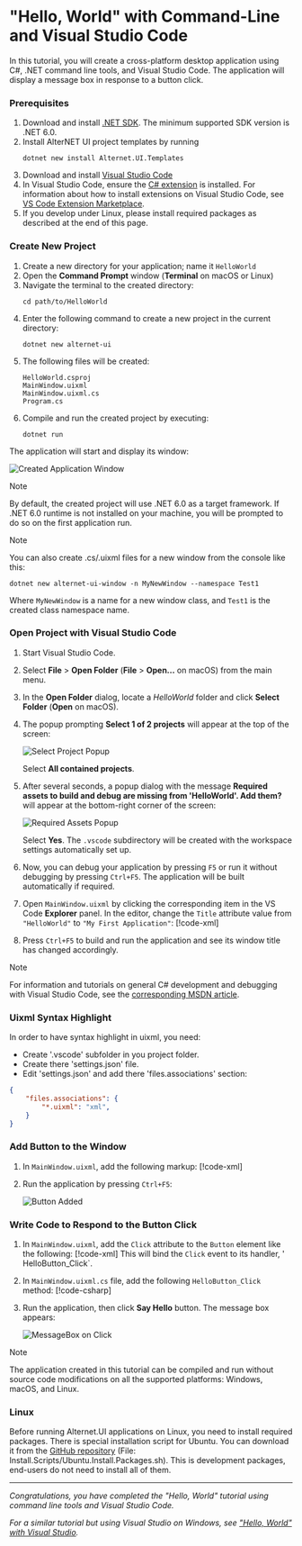 #  "Hello, World" with Command-Line and Visual Studio Code

In this tutorial, you will create a cross-platform desktop application using C#, .NET command line tools, and Visual Studio Code.
The application will display a message box in response to a button click.

### Prerequisites

1. Download and install [.NET SDK](https://dotnet.microsoft.com/download/dotnet). The minimum supported SDK version is .NET 6.0.
1. Install AlterNET UI project templates by running
    ```dos
    dotnet new install Alternet.UI.Templates
    ```
1. Download and install [Visual Studio Code](https://code.visualstudio.com/download)
1. In Visual Studio Code, ensure the [C# extension](https://marketplace.visualstudio.com/items?itemName=ms-dotnettools.csharp) is installed. For
   information about how to install extensions on Visual Studio Code, see [VS Code Extension Marketplace](https://code.visualstudio.com/docs/editor/extension-gallery).
1. If you develop under Linux, please install required packages as described at the end of this page.

### Create New Project

1. Create a new directory for your application; name it `HelloWorld`
1. Open the **Command Prompt** window (**Terminal** on macOS or Linux)
1. Navigate the terminal to the created directory:
    ```dos
    cd path/to/HelloWorld
    ```
1. Enter the following command to create a new project in the current directory:
    ```dos
    dotnet new alternet-ui
    ```
1. The following files will be created:
    ```
    HelloWorld.csproj
    MainWindow.uixml
    MainWindow.uixml.cs
    Program.cs
    ```
1. Compile and run the created project by executing:
    ```dos
    dotnet run
    ```
The application will start and display its window:

![Created Application Window](images/created-application-window-macos-window.png)

> [!NOTE]
> By default, the created project will use .NET 6.0 as a target framework. If .NET 6.0 runtime is not installed on your machine, you
> will be prompted to do so on the first application run.

> [!NOTE]
> You can also create .cs/.uixml files for a new window from the console like this:
> ```dos
> dotnet new alternet-ui-window -n MyNewWindow --namespace Test1
> ```
> Where `MyNewWindow` is a name for a new window class, and `Test1` is the created class namespace name.

### Open Project with Visual Studio Code

1. Start Visual Studio Code.
1. Select **File** > **Open Folder** (**File** > **Open...** on macOS) from the main menu.
1. In the **Open Folder** dialog, locate a *HelloWorld* folder and click **Select Folder** (**Open** on macOS).
1. The popup prompting **Select 1 of 2 projects** will appear at the top of the screen:
   
   ![Select Project Popup](images/vscode-select-project-popup.png)
   
   Select **All contained projects**.

1. After several seconds, a popup dialog with the message **Required assets to build and debug are missing from 'HelloWorld'. Add them?** will appear at
   the bottom-right corner of the screen:
   
   ![Required Assets Popup](images/vscode-required-assets-popup.png)

   Select **Yes**. The `.vscode` subdirectory will be created with the workspace settings automatically set up.
1. Now, you can debug your application by pressing `F5` or run it without debugging by pressing `Ctrl+F5`.
   The application will be built automatically if required.
1. Open `MainWindow.uixml` by clicking the corresponding item in the VS Code **Explorer** panel. In the editor, change the `Title` attribute value from
   `"HelloWorld"` to `"My First Application"`:
   [!code-xml[](../examples/change-title.uixml?highlight=4)]
1. Press `Ctrl+F5` to build and run the application and see its window title has changed accordingly.

> [!NOTE]
> For information and tutorials on general C# development and debugging with Visual Studio Code, see the
> [corresponding MSDN article](https://docs.microsoft.com/en-us/dotnet/core/tutorials/with-visual-studio-code).

### Uixml Syntax Highlight

In order to have syntax highlight in uixml, you need:

- Create '.vscode' subfolder in you project folder.
- Create there 'settings.json' file.
- Edit 'settings.json' and add there 'files.associations' section:

```json
{
	"files.associations": {
	    "*.uixml": "xml",
	}
}
```

### Add Button to the Window

1. In `MainWindow.uixml`, add the following markup:
   [!code-xml[](../examples/add-button.uixml?highlight=5-7)]
1. Run the application by pressing `Ctrl+F5`:
   
   ![Button Added](images/added-button-macos-window.png)

### Write Code to Respond to the Button Click

1. In `MainWindow.uixml`, add the `Click` attribute to the `Button` element like the following:
   [!code-xml[](../examples/add-click-handler.uixml?highlight=6)]
   This will bind the `Click` event to its handler, ' HelloButton_Click`.
1. In `MainWindow.uixml.cs` file, add the following `HelloButton_Click` method:
   [!code-csharp[](../examples/add-click-handler.uixml.cs?highlight=1,13-16)]
1. Run the application, then click **Say Hello** button. The message box appears:

   ![MessageBox on Click](images/message-box-on-click-macos-window.png)

> [!NOTE]
> The application created in this tutorial can be compiled and run without source code modifications
>  on all the supported platforms: Windows, macOS, and Linux.

### Linux

Before running Alternet.UI applications on Linux, you need to install
required packages. There is special installation script for Ubuntu.
You can download it from the 
[GitHub repository](https://github.com/alternetsoft/AlternetUI)
 (File: Install.Scripts/Ubuntu.Install.Packages.sh).
This is development packages, end-users do not need to install all of them.

---
*Congratulations, you have completed the "Hello, World" tutorial using command line tools and Visual Studio Code.*

*For a similar tutorial but using Visual Studio on Windows, see ["Hello, World" with Visual Studio](../visual-studio/hello-world-visual-studio.md).*
